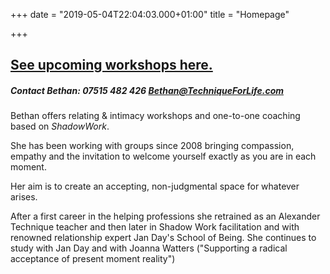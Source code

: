 +++
date = "2019-05-04T22:04:03.000+01:00"
title = "Homepage"

+++
## <a href="/workshops">See upcoming workshops here.</a>

##### Contact Bethan: 07515 482 426 Bethan@TechniqueForLife.com

Bethan offers relating & intimacy workshops and one-to-one coaching based on _ShadowWork_.  

She has been working with groups since 2008 bringing compassion, empathy and the invitation to welcome yourself exactly as you are in each moment.

Her aim is to create an accepting, non-judgmental space for whatever arises.

After a first career in the helping professions she retrained as an Alexander Technique teacher and then later in Shadow Work facilitation and with renowned relationship expert Jan Day's School of Being. She continues to study with Jan Day and with Joanna Watters ("Supporting a radical acceptance of present moment reality")